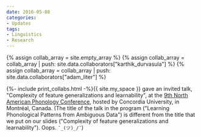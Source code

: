```yaml
---
date: 2016-05-08
categories:
- Updates
tags:
- Linguistics
- Research
---
```


{% assign collab_array = site.empty_array %}
{% assign collab_array = collab_array | push: site.data.collaborators["karthik_durvasula"] %}
{% assign collab_array = collab_array | push: site.data.collaborators["adam_liter"] %}

{%- include print_collabs.html -%}{{ site.my_space }}
gave an invited talk, "Complexity of feature generalizations and learnability", at the <a href="https://web.archive.org/web/20190804215731/http://linguistics.concordia.ca:80/naphc9">9th North American Phonology Conference</a>, hosted by Concordia University, in Montréal, Canada. (The title of the talk in the program ("Learning Phonological Patterns from Ambiguous Data") is different from the title that we put on our slides ("Complexity of feature generalizations and learnability"). Oops. <code>¯\_(ツ)_/¯</code>)

<!-- more -->

